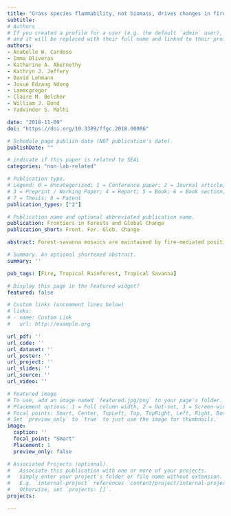 ```yaml
---
title: "Grass species flammability, not biomass, drives changes in fire behavior at tropical forest-savanna transitions"
subtitle:
# Authors
# If you created a profile for a user (e.g. the default `admin` user), write the username (folder name) here
# and it will be replaced with their full name and linked to their profile.
authors:
- Anabelle W. Cardoso
- Imma Oliveras
- Katharine A. Abernethy
- Kathryn J. Jeffery
- David Lehmann
- Josué Edzang Ndong
- ianmcgregor
- Claire M. Belcher
- William J. Bond
- Yadvinder S. Malhi

date: "2018-11-09"
doi: "https://doi.org/10.3389/ffgc.2018.00006"

# Schedule page publish date (NOT publication's date).
publishDate: ""

# indicate if this paper is related to SEAL
categories: "non-lab-related"

# Publication type.
# Legend: 0 = Uncategorized; 1 = Conference paper; 2 = Journal article;
# 3 = Preprint / Working Paper; 4 = Report; 5 = Book; 6 = Book section;
# 7 = Thesis; 8 = Patent
publication_types: ["2"]

# Publication name and optional abbreviated publication name.
publication: Frontiers in Forests and Global Change
publication_short: Front. For. Glob. Change

abstract: Forest-savanna mosaics are maintained by fire-mediated positive feedbacks; whereby forest is fire suppressive and savanna is fire promoting. Forest-savanna transitions therefore represent the interface of opposing fire regimes. Within the transition there is a threshold point at which tree canopy cover becomes sufficiently dense to shade out grasses and thus suppress fire. Prior to reaching this threshold, changes in fire behavior may already be occurring within the savanna. Such changes are neither empirically described nor their drivers understood. Fire behavior is largely driven by fuel flammability. Flammability can vary significantly between grass species and grass species composition can change near forest-savanna transitions. This study measured fire behavior changes at eighteen forest-savanna transition sites in a vegetation mosaic in Lopé National Park in Gabon, central Africa. The extent to which these changes could be attributed to changes in grass flammability was determined using species-specific flammability traits. Results showed simultaneous suppression of fire and grass biomass when tree canopy leaf area index (LAI) reached a value of 3, indicating that a fire suppression threshold existed within the forest-savanna transition. Fires became less intense and less hot prior to reaching this fire suppression threshold. These changes were associated with higher LAI values, which induced a change in the grass community, from one dominated by the highly flammable Anadelphia afzeliana to one dominated by the less flammable Hyparrhenia diplandra. Changes in fire behavior were not associated with changes in total grass biomass. This study demonstrated not only the presence of a fire suppression threshold but the mechanism of its action. Grass composition mediated fire-behavior within the savanna prior to reaching the suppression threshold, and grass species composition was mediated by tree canopy cover which was in turn mediated by fire-behavior. These findings highlight how biotic and abiotic controls interact and amplify each other in this mosaicked landscape to facilitate forest and savanna co-existence.

# Summary. An optional shortened abstract.
summary: ''

pub_tags: [Fire, Tropical Rainforest, Tropical Savanna]

# Display this page in the Featured widget?
featured: false

# Custom links (uncomment lines below)
# links:
# - name: Custom Link
#   url: http://example.org

url_pdf: ''
url_code: ''
url_dataset: ''
url_poster: ''
url_project: ''
url_slides: ''
url_source: ''
url_video: ''

# Featured image
# To use, add an image named `featured.jpg/png` to your page's folder.
# Placement options: 1 = Full column width, 2 = Out-set, 3 = Screen-width
# Focal points: Smart, Center, TopLeft, Top, TopRight, Left, Right, BottomLeft, Bottom, BottomRight.
# Set `preview_only` to `true` to just use the image for thumbnails.
image:
  caption: ''
  focal_point: "Smart"
  Placement: 1
  preview_only: false

# Associated Projects (optional).
#   Associate this publication with one or more of your projects.
#   Simply enter your project's folder or file name without extension.
#   E.g. `internal-project` references `content/project/internal-project/index.md`.
#   Otherwise, set `projects: []`.
projects:

---
```

